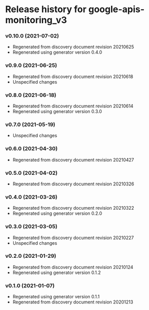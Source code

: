 # Release history for google-apis-monitoring_v3

### v0.10.0 (2021-07-02)

* Regenerated from discovery document revision 20210625
* Regenerated using generator version 0.4.0

### v0.9.0 (2021-06-25)

* Regenerated from discovery document revision 20210618
* Unspecified changes

### v0.8.0 (2021-06-18)

* Regenerated from discovery document revision 20210614
* Regenerated using generator version 0.3.0

### v0.7.0 (2021-05-19)

* Unspecified changes

### v0.6.0 (2021-04-30)

* Regenerated from discovery document revision 20210427

### v0.5.0 (2021-04-02)

* Regenerated from discovery document revision 20210326

### v0.4.0 (2021-03-26)

* Regenerated from discovery document revision 20210322
* Regenerated using generator version 0.2.0

### v0.3.0 (2021-03-05)

* Regenerated from discovery document revision 20210227
* Unspecified changes

### v0.2.0 (2021-01-29)

* Regenerated from discovery document revision 20210124
* Regenerated using generator version 0.1.2

### v0.1.0 (2021-01-07)

* Regenerated using generator version 0.1.1
* Regenerated from discovery document revision 20201213

